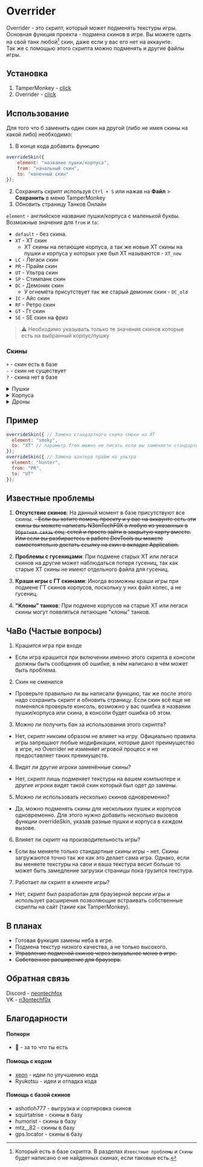 # Overrider

Overrider - это скрипт, который может подменять текстуры игры.  
Основная функция проекта - подмена скинов в игре. Вы можете одеть на свой танк любой[^1] скин, даже если у вас его нет на аккаунте.  
Так же с помощью этого скрипта можно подменять и другие файлы игры.  
  
[^1]: Который есть в базе скрипта. В разделах `Известные проблемы` и `Скины` будет написано о не найденных скинах, если таковые есть.  

## Установка
1. TamperMonkey - [click](https://www.tampermonkey.net)
2. Overrider - [click](https://github.com/N3onTechF0X/Overrider/raw/main/overrider.user.js)

## Использование

Для того что б заменить один скин на другой (либо не имея скины на какой либо) необходимо:  
1. В конце кода добавить функцию
```javascript
overrideSkin({
    element: "название пушки/корпуса",
    from: "начальный скин",
    to: "конечный скин"
});
```
2. Сохранить скрипт используя `Ctrl + S` или нажав на **Файл** > **Сохранить** в меню TamperMonkey
3. Обновить страницу Танков Онлайн

`element` - английское название пушки/корпуса с маленькой буквы.  
Возможные значения для `from` и `to`:
- `default` - без скина.
- `XT` - ХТ скин
  - ХТ скины на летающие корпуса, а так же новые ХТ скины на пушки и корпуса у которых уже был ХТ называются - `XT_new`
- `LC` - Легаси скин
- `PR` - Прайм скин
- `UT` - Ультра скин
- `SP` - Стимпанк скин
- `DC` - Демоник скин
  - У огнемёта присутствует так же старый демоник скин - `DC_old`
- `IC` - Айс скин
- `RF` - Ретро скин
- `GT` - Гт скин
- `SE` - SE скин на фриз
> ⚠️ Необходимо указывать только те значения скинов которые есть на выбранный корпус/пушку  

### Скины  

`+` - скин есть в базе  
`-` - скин не существует  
`?` - скина нет в базе  

<details>
  <summary>Пушки</summary>

| **element\skin** | **default** | **XT** | **XT_new** | **LC** | **PR** | **UT** | **SP** | **DC** | **IC** | **RF** | **GT** | **DC_old** | **SE** |
|:----------------:|:------------:|:------:|:----------:|:------:|:------:|:------:|:------:|:------:|:------:|:------:|:------:|:----------:|:------:|
| **firebird**     | +            | +      | -          | +      | -      | -      | -      | +      | -      | -      | +      | +          | -      |
| **freeze**       | +            | +      | +          | +      | -      | -      | -      | -      | +      | -      | +      | -          | +      |
| **isida**        | +            | +      | -          | +      | -      | -      | -      | -      | -      | -      | +      | -          | -      |
| **tesla**        | +            | -      | +          | +      | -      | -      | -      | -      | -      | +      | -      | -          | -      |
| **hammer**       | +            | +      | -          | +      | -      | -      | -      | +      | -      | -      | -      | -          | -      |
| **twins**        | +            | +      | -          | +      | -      | -      | +      | -      | -      | +      | +      | -          | -      |
| **ricochet**     | +            | +      | -          | +      | -      | -      | -      | -      | -      | +      | -      | -          | -      |
| **vulcan**       | +            | +      | -          | +      | +      | +      | -      | +      | -      | -      | -      | -          | -      |
| **smoky**        | +            | +      | -          | +      | -      | -      | -      | -      | -      | -      | +      | -          | -      |
| **striker**      | +            | +      | -          | -      | -      | +      | -      | -      | -      | -      | -      | -          | -      |
| **thunder**      | +            | +      | +          | +      | +      | +      | -      | -      | -      | -      | +      | -          | -      |
| **scorpion**     | +            | -      | +          | -      | -      | -      | -      | -      | -      | -      | -      | -          | -      |
| **magnum**       | +            | +      | -          | -      | -      | -      | +      | -      | -      | -      | -      | -          | -      |
| **railgun**      | +            | +      | -          | +      | +      | +      | -      | -      | -      | -      | +      | -          | -      |
| **gauss**        | +            | +      | -          | -      | +      | +      | -      | -      | +      | -      | +      | -          | -      |
| **shaft**        | +            | +      | -          | +      | -      | -      | -      | -      | -      | -      | -      | -          | -      |  
</details>
<details>
  <summary>Корпуса</summary>

| **element\skin** | **default** | **XT** | **XT_new** | **LC** | **PR** | **UT** | **SP** | **DC** | **RF** | **GT** |
|:----------------:|:------------:|:------:|:----------:|:------:|:------:|:------:|:------:|:------:|:------:|:------:|
| **wasp**         | +            | +      | -          | +      | -      | -      | -      | +      | -      | +      |
| **hopper**       | +            | -      | +          | -      | -      | -      | -      | -      | +      | -      |
| **hornet**       | +            | +      | -          | +      | +      | +      | -      | -      | -      | +      |
| **viking**       | +            | +      | +          | +      | +      | +      | -      | +      | -      | +      |
| **crusader**     | +            | -      | +          | -      | -      | -      | -      | -      | +      | -      |
| **hunter**       | +            | +      | -          | +      | +      | +      | -      | +      | -      | +      |
| **paladin**      | +            | -      | +          | -      | -      | -      | -      | -      | +      | -      |
| **dictator**     | +            | +      | -          | +      | -      | -      | +      | -      | -      | +      |
| **titan**        | +            | +      | -          | +      | +      | -      | +      | -      | -      | -      |
| **ares**         | +            | -      | +          | -      | -      | -      | -      | -      | -      | -      |
| **mammoth**      | +            | +      | -          | +      | -      | +      | +      | -      | -      | +      |  
</details>
<details>
  <summary>Дроны</summary>

| **element\skin** | **default** | **XT** |
|:----------------:|:------------:|:------:|
| **crisis**       | +            | +      |
| **hyperion**     | +            | +      |  
</details>

## Пример

```javascript
overrideSkin({ // Замена стандартного скина смоки на ХТ
  element: "smoky",
  to: "XT" // параметр from можно не писать если вы заменяете стандартый скин
});
overrideSkin({ // Замена хантера прайм на ультра
  element: "hunter",
  from: "PR",
  to: "UT"
});
``` 

## Известные проблемы

1. **Отсутствие скинов**: На данный момент в базе присутствуют все скины.
   ~~- Если вы хотите помочь проекту и у вас на аккаунте есть эти скины вы можете написать N3onTechF0X в любую из указанных в `Обратная связь` соц. сетей и просто зайти в закрытую карту вместе. Или если вы разбираетесь в работе DevTools вы можете самостоятельно достать ссылку на скин в вкладке Application.~~

2. **Проблемы с гусеницами**: При подмене старых ХТ или легаси скинов на другие может наблюдаться потеря гусениц, так как старые ХТ скины не имеют отдельного файла для гусениц.

3. **Краши игры с ГТ скинами**: Иногда возможны краши игры при подмене ГТ скинов корпусов, поскольку у них файл колес, а не гусениц.

4. **"Клоны" танков**: При подмене корпусов на старые ХТ или легаси скины могут появляться летающие "клоны" танков.

## ЧаВо (Частые вопросы)

1) Крашится игра при входе  
  - Если игра крашится при включении именно этого скрипта в консоли должны быть сообщения об ошибке, в нём написано в чём может быть проблема.  
2) Скин не сменился  
  - Проверьте правильно ли вы написали функцию, так же после этого надо сохранить скрипт и обновить страницу. Если скин всё еще не поменялся проверьте консоль, возможно у вас ошибка в названии пушки/корпуса или скина, в консоли будет ошибка об этом.  
3) Можно ли получить бан за использования этого скрипта?  
  - Нет, скрипт никоим образом не влияет на игру. Официально правила игры запрещают любые модификации, которые дают преимущество в игре, но Overrider не изменяет игровой процесс и не предоставляет таких преимуществ.
4) Видят ли другие игроки заменённые скины?
  - Нет, скрипт лишь подменяет текстуры на вашем компьютере и другие игроки видят такой скин который был одет до замены.
5) Можно ли использовать несколько скинов одновременно?  
  - Да, можно подменять скины для нескольких пушек и корпусов одновременно. Для этого нужно добавить несколько вызовов функции overrideSkin, указав разные пушки и корпуса в каждом вызове.  
6) Влияет ли скрипт на производительность игры?
  - Если вы меняете только стандартные скины игры - нет. Скины загружаются точно так же как это делает сама игра. Однако, если вы меняете текстуры на свои и ваша текстура весит больше то может быть замедление загрузки страницы пока грузится текстура.  
7) Работает ли скрипт в клиенте игры?
  - Нет, скрипт был разработан для браузерной версии игры и использует расширения позволяющие встраивать собственные скрипты на сайт (такие как TamperMonkey).

## В планах

- Готовая функция замены неба в игре.
- Подмена текстур низкого качества, а не только высокого.
- ~~Управление подменой скинов через визуальное меню в игре.~~
- ~~Собственное расширение для браузера.~~

## Обратная связь

Discord - [neontechfox](https://discordapp.com/users/1086946472576159794)  
VK - [n3ontechf0x](https://vk.com/n3ontechf0x)

## Благодарности

#### Попкорн

- 🍿 - за то что ты есть

#### Помощь с кодом

- [xeon](https://github.com/xeon-git) - идеи по улучшению кода
- Ryukotsu - идеи и отладка кода

#### Помощь с базой скинов

- ashotloh777 - выгрузка и сортировка скинов
- squirtatrise - скины в базу
- humorist - скины в базу
- mtz__82 - скины в базу
- gps.locator - скины в базу  

